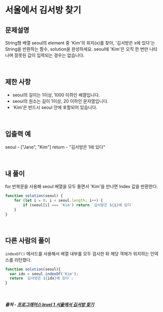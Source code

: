 # 서울에서 김서방 찾기

## 문제설명
String형 배열 seoul의 element 중 'Kim'의 위치(x)를 찾아, '김서방은 x에 있다'는 String을 반환하는 함수, solution을 완성하세요. seoul에 'Kim'은 오직 한 번만 나타나며 잘못된 값이 입력되는 경우는 없습니다.

<br />

## 제한 사항
- seoul의 길이는 1이상, 1000 이하인 배열입니다.
- seoul의 원소는 길이 1이상, 20 이하인 문자열입니다.
- 'Kim'은 반드시 seoul 안에 포함되어 있습니다.

<br />

## 입출력 예
seoul - ["Jane", "Kim"]
return - "김서방은 1에 있다"

<br />

## 내 풀이
for 반복문을 사용해 seoul 배열을 모두 돌면서 'Kim'을 만나면 Index 값을 반환한다.
```jsx
function solution(seoul) {
	for (let i = 0; i < seoul.length; i++) {
		if (seoul[i] === 'Kim') return `김서방은 ${i}에 있다`
	}
}
```

<br />

## 다른 사람의 풀이
`indexOf()` 메서드를 사용해서 배열 내부를 모두 검사한 뒤 해당 객체가 위치하는 인덱스를 리턴했다.
```jsx
function solution(seoul){
  var idx = seoul.indexOf('Kim');
  return `김서방은 ${idx}에 있다`;
}
```

<br />

##### 출처 - [프로그래머스 level 1 서울에서 김서방 찾기](https://programmers.co.kr/learn/courses/30/lessons/12919)